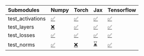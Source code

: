 | Submodules       | Numpy                                                                                                                           | Torch                                                                                                                           | Jax                                                                                                                             | Tensorflow                                                                                                                      |
|:-----------------|:--------------------------------------------------------------------------------------------------------------------------------|:--------------------------------------------------------------------------------------------------------------------------------|:--------------------------------------------------------------------------------------------------------------------------------|:--------------------------------------------------------------------------------------------------------------------------------|
| test_activations | <a href="https://github.com/unifyai/ivy/runs/8006123074?check_suite_focus=true" rel="noopener noreferrer" target="_blank">✅</a> | <a href="https://github.com/unifyai/ivy/runs/8006123370?check_suite_focus=true" rel="noopener noreferrer" target="_blank">✅</a> | <a href="https://github.com/unifyai/ivy/runs/8006123620?check_suite_focus=true" rel="noopener noreferrer" target="_blank">✅</a> | <a href="https://github.com/unifyai/ivy/runs/8006123945?check_suite_focus=true" rel="noopener noreferrer" target="_blank">✅</a> |
| test_layers      | <a href="https://github.com/unifyai/ivy/runs/8006123165?check_suite_focus=true" rel="noopener noreferrer" target="_blank">❌</a> | <a href="https://github.com/unifyai/ivy/runs/8006123432?check_suite_focus=true" rel="noopener noreferrer" target="_blank">✅</a> | <a href="https://github.com/unifyai/ivy/runs/8006123684?check_suite_focus=true" rel="noopener noreferrer" target="_blank">✅</a> | <a href="https://github.com/unifyai/ivy/runs/8006124021?check_suite_focus=true" rel="noopener noreferrer" target="_blank">✅</a> |
| test_losses      | <a href="https://github.com/unifyai/ivy/runs/8006123244?check_suite_focus=true" rel="noopener noreferrer" target="_blank">✅</a> | <a href="https://github.com/unifyai/ivy/runs/8006123492?check_suite_focus=true" rel="noopener noreferrer" target="_blank">✅</a> | <a href="https://github.com/unifyai/ivy/runs/8006123752?check_suite_focus=true" rel="noopener noreferrer" target="_blank">✅</a> | <a href="https://github.com/unifyai/ivy/runs/8006124082?check_suite_focus=true" rel="noopener noreferrer" target="_blank">✅</a> |
| test_norms       | <a href="https://github.com/unifyai/ivy/runs/8006123301?check_suite_focus=true" rel="noopener noreferrer" target="_blank">✅</a> | <a href="https://github.com/unifyai/ivy/runs/8006123557?check_suite_focus=true" rel="noopener noreferrer" target="_blank">❌</a> | <a href="https://github.com/unifyai/ivy/runs/8006123817?check_suite_focus=true" rel="noopener noreferrer" target="_blank">⌛</a> | <a href="https://github.com/unifyai/ivy/runs/8006124141?check_suite_focus=true" rel="noopener noreferrer" target="_blank">✅</a> |